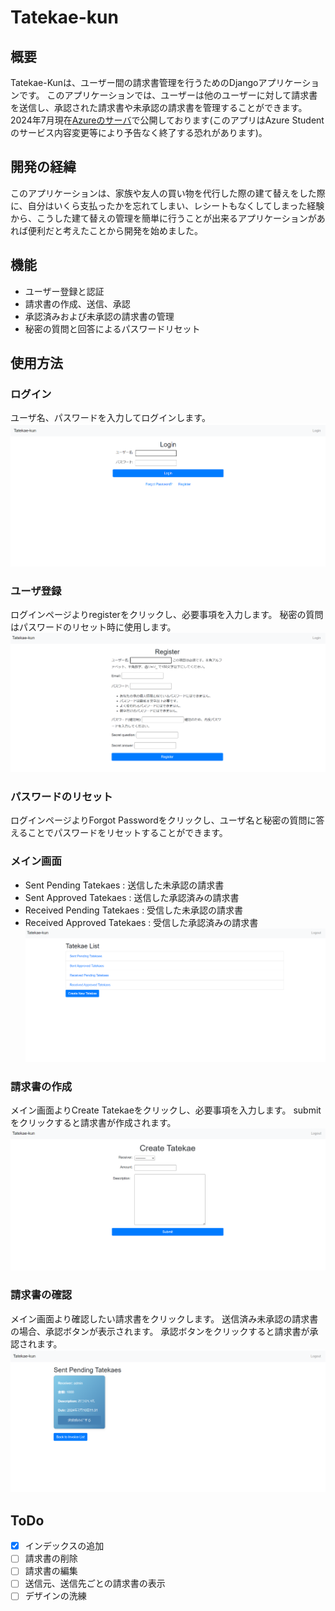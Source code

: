 # Tatekae-kun
## 概要
Tatekae-Kunは、ユーザー間の請求書管理を行うためのDjangoアプリケーションです。
このアプリケーションでは、ユーザーは他のユーザーに対して請求書を送信し、承認された請求書や未承認の請求書を管理することができます。
2024年7月現在[Azureのサーバ](https://tatekae-kiroku-kun.japaneast.cloudapp.azure.com/)で公開しております(このアプリはAzure Studentのサービス内容変更等により予告なく終了する恐れがあります)。
## 開発の経緯
このアプリケーションは、家族や友人の買い物を代行した際の建て替えをした際に、自分はいくら支払ったかを忘れてしまい、レシートもなくしてしまった経験から、こうした建て替えの管理を簡単に行うことが出来るアプリケーションがあれば便利だと考えたことから開発を始めました。
## 機能
- ユーザー登録と認証
- 請求書の作成、送信、承認
- 承認済みおよび未承認の請求書の管理
- 秘密の質問と回答によるパスワードリセット
## 使用方法
### ログイン
ユーザ名、パスワードを入力してログインします。
![ログイン画面](images/login.png)
### ユーザ登録
ログインページよりregisterをクリックし、必要事項を入力します。
秘密の質問はパスワードのリセット時に使用します。
![登録画面](images/register.png)
### パスワードのリセット
ログインページよりForgot Passwordをクリックし、ユーザ名と秘密の質問に答えることでパスワードをリセットすることができます。
### メイン画面
- Sent Pending Tatekaes : 送信した未承認の請求書
- Sent Approved Tatekaes : 送信した承認済みの請求書
- Received Pending Tatekaes : 受信した未承認の請求書
- Received Approved Tatekaes : 受信した承認済みの請求書
![メイン画面](images/main.png)
### 請求書の作成
メイン画面よりCreate Tatekaeをクリックし、必要事項を入力します。
submitをクリックすると請求書が作成されます。
![請求書の作成](images/create.png)
### 請求書の確認
メイン画面より確認したい請求書をクリックします。
送信済み未承認の請求書の場合、承認ボタンが表示されます。
承認ボタンをクリックすると請求書が承認されます。
![請求書の確認](images/detail.png)
## ToDo
- [x] インデックスの追加
- [ ] 請求書の削除
- [ ] 請求書の編集
- [ ] 送信元、送信先ごとの請求書の表示
- [ ] デザインの洗練
